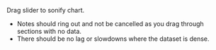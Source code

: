 Drag slider to sonify chart.
- Notes should ring out and not be cancelled as you drag through sections with no data.
- There should be no lag or slowdowns where the dataset is dense.